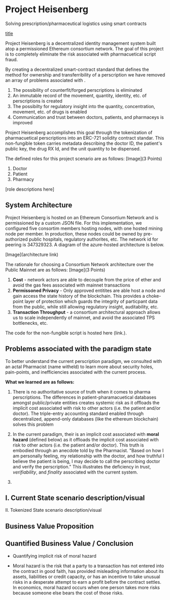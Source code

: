 # Project Heisenberg
Solving prescription/pharmaceutical logistics using smart contracts

[title](https://www.exampleUserFlow.jpg)

Project Heisenberg is a decentralized identity management system built atop a permissioned Ethereum consortium network.  The goal of this project is to completely eliminate the risk associated with pharmacuetical script fraud.

By creating a decentralized smart-contract standard that defines the method for ownership and transferribility of a perscription we have removed an array of problems associated with .
  1. The possibility of counterfit/forged perscriptions is eliminated
  2. An immutable record of the movement, quantity, identity, etc. of perscriptions is created
  3. The possibilty for regulatory insight into the quantity, concentration, movement, etc. of drugs is enabled
  4. Communication and trust between doctors, patients, and pharmaceys is improved
  
Project Heisenberg accomplishes this goal through the tokenization of pharmacuetical perscriptions into an ERC-721 solidity contract standar.  This non-fungible token carries metadata describing the doctor ID, the patient's public key, the drug RX Id, and the unit quantity to be dispensed.

The defined roles for this project scenario are as follows:
[Image](3 Points)
  1. Doctor
  2. Patient
  3. Pharmacy
  
 [role descriptions here]
 
## System Architecture
Project Heisenberg is hosted on an Ethereum Consortium Network and is permissioned by a custom JSON file.  For this implementation, we configured five consortim members hosting nodes, with one hosted mining node per member.  In production, these nodes could be owned by pre-authorized public hospitals, regulatory authorites, etc.  The network id for peering is 347329323.  A diagram of the azure-hosted architecture is below.

[Image](architecture link)

The rationale for choosing a Consortium Network architecture over the Public Mainnet are as follows:
[Image](3 Points)
  1. <b>Cost</b> - network actors are able to decouple from the price of ether and avoid the gas fees associated with mainnet transactions
  2. <b>Permissoned Privacy</b> - Only approved entitites are able host a node and gain access the state history of the blockchain.  This provides a choke-point layer of protection which guards the integrity of particpant data from the public, while still allowing regulatory insight, auditability, etc.
  3. <b>Transaction Throughput</b> - a consortium architectural approach allows us to scale independently of mainnet, and avoid the associated TPS bottlenecks, etc.

The code for the non-fungible script is hosted here (link.). 
 
## Problems associated with the paradigm state
To better understand the current perscription paradigm, we consulted with an actal Pharmacist (name witheld) to learn more about security holes, pain-points, and inefficiencies associated with the current process.

<b>What we learned are as follows:</b>
  1. There is no authoritative source of truth when it comes to pharma perscriptions.  The differences in patient-pharamacuetical databases amongst public/private entities creates systemic risk as it offloads the implicit cost associated with risk to other actors (i.e. the patient and/or doctor).  The triple-entry accounting standard enabled through decentralized, append-only databases (like the ethereum blockchain) solves this problem
  
  2. In the current paradigm, their is an implicit cost associated with <b>moral hazard</b> (defined below) as it offloads the implicit cost associated with risk to other actors (i.e. the patient and/or doctor).  This truth is embodied through an anecdote told by the Pharmacist.  "Based on how I am personally feeling, my relationship with the doctor, and how truthful I believe the patient is being, I may decide to call the perscribing doctor and verify the perscription."  This illustrates the deficiency in <i>trust</i>, <i>verifiability</i>, and <i>finality</i> associated with the current system.
  
  3. 

I. Current State scenario description/visual
  - 
II. Tokenized State scenario description/visual
 
## Business Value Proposition
 
## Quantified Business Value / Conclusion
- Quantifying implicit risk of moral hazard

- Moral hazard is the risk that a party to a transaction has not entered into the contract in good faith, has provided misleading information about its assets, liabilities or credit capacity, or has an incentive to take unusual risks in a desperate attempt to earn a profit before the contract settles.  In economics, moral hazard occurs when one person takes more risks because someone else bears the cost of those risks.
